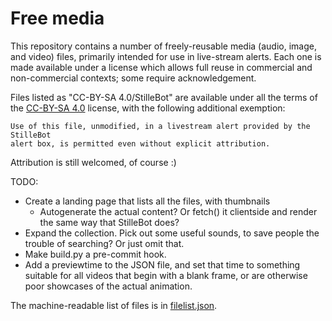 Free media
==========

This repository contains a number of freely-reusable media (audio, image, and
video) files, primarily intended for use in live-stream alerts. Each one is
made available under a license which allows full reuse in commercial and
non-commercial contexts; some require acknowledgement.

Files listed as "CC-BY-SA 4.0/StilleBot" are available under all the terms of
the [CC-BY-SA 4.0](https://creativecommons.org/licenses/by-sa/4.0/) license,
with the following additional exemption:

    Use of this file, unmodified, in a livestream alert provided by the StilleBot
    alert box, is permitted even without explicit attribution.

Attribution is still welcomed, of course :)


TODO:
* Create a landing page that lists all the files, with thumbnails
  - Autogenerate the actual content? Or fetch() it clientside and render the
    same way that StilleBot does?
* Expand the collection. Pick out some useful sounds, to save people the
  trouble of searching? Or just omit that.
* Make build.py a pre-commit hook.
* Add a previewtime to the JSON file, and set that time to something suitable
  for all videos that begin with a blank frame, or are otherwise poor showcases
  of the actual animation.

The machine-readable list of files is in [filelist.json](filelist.json).
